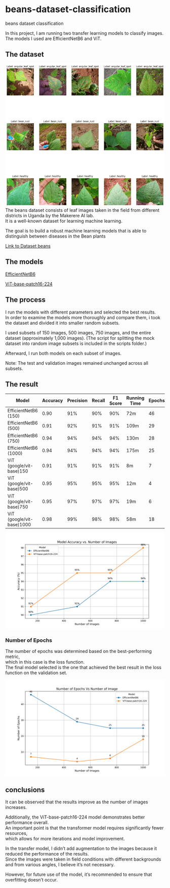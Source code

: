 # beans-dataset-classification
beans dataset classification

In this project, I am running two transfer learning models to classify images.  
The models I used are EfficientNetB6 and ViT.
## The dataset
![alt text](helper_scripts/samples.png)  
The beans dataset consists of leaf images taken in the field from different districts in Uganda by the Makerere AI lab.  
It is a well-known dataset for learning machine learning.  

The goal is to build a robust machine learning models that is able to distinguish between diseases in the Bean plants  

[Link to Dataset beans](https://github.com/AI-Lab-Makerere/ibean)

## The models
[EfficientNetB6](https://www.tensorflow.org/api_docs/python/tf/keras/applications/EfficientNetB6)   

[ViT-base-patch16-224](https://huggingface.co/google/vit-base-patch16-224)

## The process

I run the models with different parameters and selected the best results.  
In order to examine the models more thoroughly and compare them, i took the dataset and divided it into smaller random subsets.  

I used subsets of 150 images, 500 images, 750 images, and the entire dataset (approximately 1,000 images).
(The script for splitting the mock dataset into random image subsets is included in the scripts folder.)

Afterward, I run both models on each subset of images.

Note: The test and validation images remained unchanged across all subsets.



## The result

| Model                        | Accuracy | Precision | Recall | F1 Score | Running Time | Epochs 
|------------------------------|----------|-----------|--------|----------|--------------|---------|
| EfficientNetB6 (150)          | 0.90     | 91%       | 90%    | 90%      | 72m          |  46
| EfficientNetB6 (500)         | 0.91     | 92%       | 91%    | 91%      | 109m          | 29
| EfficientNetB6 (750)         | 0.94     | 94%       | 94%    | 94%      | 130m         | 28
| EfficientNetB6 (1000)        | 0.94     | 94%       | 94%    | 94%      | 175m         | 25
| ViT (google/vit-base)150     | 0.91     | 91%       | 91%    | 91%      | 8m           | 7
| ViT (google/vit-base)500     | 0.95     | 95%       | 95%    | 95%      | 12m          | 4
| ViT (google/vit-base)750     | 0.95     | 97%       | 97%    | 97%      | 19m          | 6
| ViT (google/vit-base)1000    | 0.98     | 99%       | 98%    | 98%      | 58m          | 18



![line plot result](helper_scripts/line_plot_with_labels.png)

### Number of Epochs  
The number of epochs was determined based on the best-performing metric,  
which in this case is the loss function.  
The final model selected is the one that achieved the best result in the loss function on the validation set. 

![epochs num result](helper_scripts/number_of_epochs.png)


## conclusions 
It can be observed that the results improve as the number of images increases.  

Additionally, the ViT-base-patch16-224 model demonstrates better performance overall.  
An important point is that the transformer model requires significantly fewer resources,  
which allows for more iterations and model improvement.  
  
In the transfer model, I didn’t add augmentation to the images because it reduced the performance of the results.  
Since the images were taken in field conditions with different backgrounds and from various angles, I believe it’s not necessary.  

However, for future use of the model, it’s recommended to ensure that overfitting doesn’t occur.